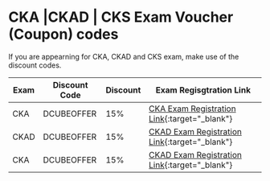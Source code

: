# CKA |CKAD | CKS Exam Voucher (Coupon) codes

If you are appearning for CKA, CKAD and CKS exam, make use of the discount codes.

| Exam  | Discount Code   | Discount|Exam Regisgtration Link  |   
|---|---|---|---|
| CKA   | DCUBEOFFER  | 15%  | [CKA Exam Registration Link](https://devopscube.com/recommends/cka-exam/){:target="_blank"}|
| CKAD  |  DCUBEOFFER | 15%  | [CKAD Exam Registration Link](https://devopscube.com/recommends/ckad-exam/){:target="_blank"} |
| CKA  |DCUBEOFFER   |  15% |  [CKAD Exam Registration Link](https://devopscube.com/recommends/cks-exam/){:target="_blank"} |


